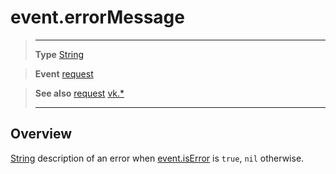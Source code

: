# event.errorMessage

> --------------------- ------------------------------------------------------------------------------------------
> __Type__              [String](https://docs.coronalabs.com/api/type/String.html)

> __Event__             [request](/plugin/vk/event/request/index.md)

> __See also__          [request](/plugin/vk/event/request/index.md)
>						[vk.*](/plugin/vk/index.md)
> --------------------- ------------------------------------------------------------------------------------------

## Overview

[String](https://docs.coronalabs.com/api/type/String.html) description of an error when [event.isError](/plugin/vk/event/request/isError.md) is `true`, `nil` otherwise.